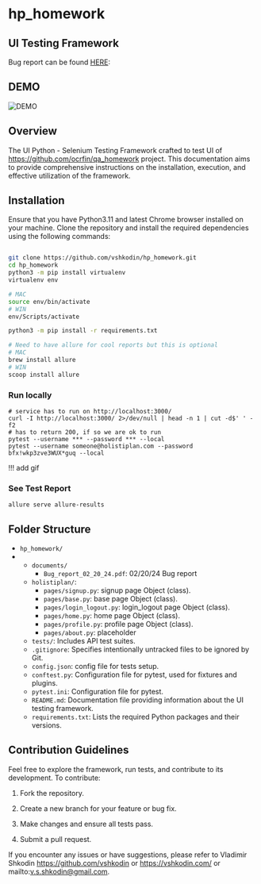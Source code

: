 # hp_homework

## UI Testing Framework

Bug report can be found [HERE](documents/Bug_report_02_20_24.pdf):

## DEMO
![DEMO](documents/2024-02-21.gif)

## Overview  

The UI Python - Selenium Testing Framework crafted to test UI of https://github.com/ocrfin/qa_homework project. This documentation aims to provide comprehensive instructions on the installation, execution, and effective utilization of the framework.  

## Installation

Ensure that you have Python3.11 and latest Chrome browser installed on your machine.
Clone the repository and install the required dependencies using the following commands:

```bash

git clone https://github.com/vshkodin/hp_homework.git
cd hp_homework
python3 -m pip install virtualenv
virtualenv env

# MAC
source env/bin/activate
# WIN
env/Scripts/activate

python3 -m pip install -r requirements.txt

# Need to have allure for cool reports but this is optional 
# MAC
brew install allure
# WIN
scoop install allure

```

### Run locally

```
# service has to run on http://localhost:3000/
curl -I http://localhost:3000/ 2>/dev/null | head -n 1 | cut -d$' ' -f2
# has to return 200, if so we are ok to run 
pytest --username *** --password *** --local
pytest --username someone@holistiplan.com --password bfx!wkp3zve3WUX*guq --local

```
!!! add gif

### See Test Report
```commandline
allure serve allure-results 
```


 
## Folder Structure

- `hp_homework/`
- - `documents/`
    - `Bug_report_02_20_24.pdf`: 02/20/24 Bug report
  - `holistiplan/`:
    - `pages/signup.py`: signup page Object (class).
    - `pages/base.py`: base page Object (class).
    - `pages/login_logout.py`: login_logout page Object (class).
    - `pages/home.py`: home page Object (class).
    - `pages/profile.py`: profile page Object (class).
    - `pages/about.py`: placeholder 
  - `tests/`: Includes API test suites.
  - `.gitignore`: Specifies intentionally untracked files to be ignored by Git.
  - `config.json`: config file for tests setup.
  - `conftest.py`: Configuration file for pytest, used for fixtures and plugins.
  - `pytest.ini`: Configuration file for pytest.
  - `README.md`: Documentation file providing information about the UI testing framework.
  - `requirements.txt`: Lists the required Python packages and their versions.

  
## Contribution Guidelines 


Feel free to explore the framework, run tests, and contribute to its development. To contribute: 


1. Fork the repository. 

2. Create a new branch for your feature or bug fix. 

3. Make changes and ensure all tests pass. 

4. Submit a pull request. 

  

If you encounter any issues or have suggestions, please refer to Vladimir Shkodin https://github.com/vshkodin or https://vshkodin.com/ or mailto:v.s.shkodin@gmail.com.